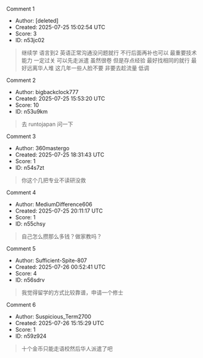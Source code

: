 Comment 1

- Author: [deleted]
- Created: 2025-07-25 15:02:54 UTC
- Score: 3
- ID: n53jc02

> 继续学 语言到2 英语正常沟通没问题就行 不行后面再补也可以 最重要技术能力 一定过关 可以先走派遣 虽然很卷 但是存点经验 最好找相同的就行 最好远离华人堆 这几年一些人脸不要 非要去趁流量 低调

Comment 2

- Author: bigbackclock777
- Created: 2025-07-25 15:53:20 UTC
- Score: 10
- ID: n53u9km

> 去 runtojapan 问一下

Comment 3

- Author: 360mastergo
- Created: 2025-07-25 18:31:43 UTC
- Score: 1
- ID: n54s7zt

> 你这个几把专业不读研没救

Comment 4

- Author: MediumDifference606
- Created: 2025-07-25 20:11:17 UTC
- Score: 1
- ID: n55chsy

> 自己怎么攒那么多钱？做家教吗？

Comment 5

- Author: Sufficient-Spite-807
- Created: 2025-07-26 00:52:41 UTC
- Score: 4
- ID: n56sdrv

> 我觉得留学的方式比较靠谱，申请一个修士

Comment 6

- Author: Suspicious_Term2700
- Created: 2025-07-26 15:15:29 UTC
- Score: 1
- ID: n59z924

> 十个金币只能走语校然后华人派遣了吧
